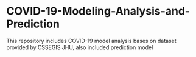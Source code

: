 # COVID-19-Modeling-Analysis-and-Prediction
This repository includes COVID-19 model analysis bases on dataset provided by CSSEGIS JHU, also included prediction model
